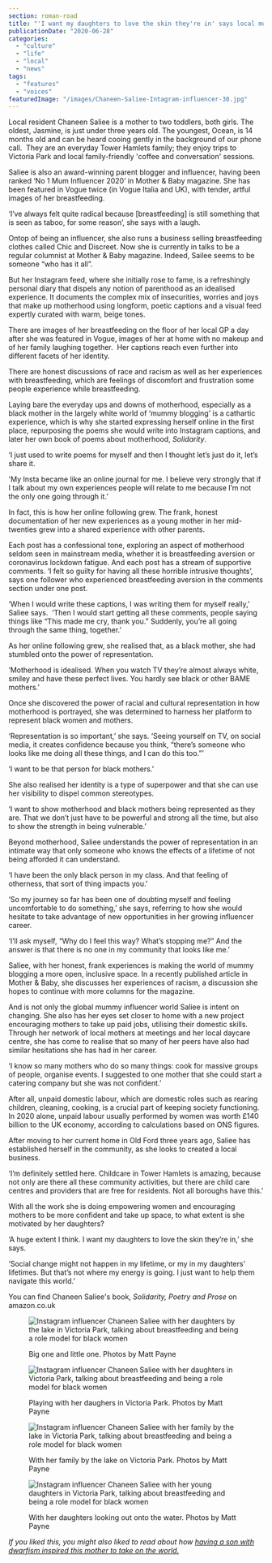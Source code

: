 ```yaml
---
section: roman-road
title: "'I want my daughters to love the skin they're in' says local mum influencer Chaneen Saliee"
publicationDate: "2020-06-28"
categories: 
  - "culture"
  - "life"
  - "local"
  - "news"
tags: 
  - "features"
  - "voices"
featuredImage: "/images/Chaneen-Saliee-Intagram-influencer-30.jpg"
---
```


Local resident Chaneen Saliee is a mother to two toddlers, both girls. The oldest, Jasmine, is just under three years old. The youngest, Ocean, is 14 months old and can be heard cooing gently in the background of our phone call.  They are an everyday Tower Hamlets family; they enjoy trips to Victoria Park and local family-friendly 'coffee and conversation' sessions.  

Saliee is also an award-winning parent blogger and influencer, having been ranked ‘No 1 Mum Influencer 2020’ in Mother & Baby magazine. She has been featured in Vogue twice (in Vogue Italia and UK), with tender, artful images of her breastfeeding.

‘I’ve always felt quite radical because \[breastfeeding\] is still something that is seen as taboo, for some reason’, she says with a laugh. 

Ontop of being an influencer, she also runs a business selling breastfeeding clothes called Chic and Discreet. Now she is currently in talks to be a regular columnist at Mother & Baby magazine. Indeed, Sailee seems to be someone “who has it all”. 

But her Instagram feed, where she initially rose to fame, is a refreshingly personal diary that dispels any notion of parenthood as an idealised experience. It documents the complex mix of insecurities, worries and joys that make up motherhood using longform, poetic captions and a visual feed expertly curated with warm, beige tones. 

There are images of her breastfeeding on the floor of her local GP a day after she was featured in Vogue, images of her at home with no makeup and of her family laughing together.  Her captions reach even further into different facets of her identity. 

There are honest discussions of race and racism as well as her experiences with breastfeeding, which are feelings of discomfort and frustration some people experience while breastfeeding. 

Laying bare the everyday ups and downs of motherhood, especially as a black mother in the largely white world of ‘mummy blogging’ is a cathartic experience, which is why she started expressing herself online in the first place, repurposing the poems she would write into Instagram captions, and later her own book of poems about motherhood, _Solidarity_.

‘I just used to write poems for myself and then I thought let’s just do it, let’s share it.

'My Insta became like an online journal for me. I believe very strongly that if I talk about my own experiences people will relate to me because I’m not the only one going through it.’

In fact, this is how her online following grew. The frank, honest documentation of her new experiences as a young mother in her mid-twenties grew into a shared experience with other parents.

Each post has a confessional tone, exploring an aspect of motherhood seldom seen in mainstream media, whether it is breastfeeding aversion or coronavirus lockdown fatigue. And each post has a stream of supportive comments. ‘I felt so guilty for having all these horrible intrusive thoughts’, says one follower who experienced breastfeeding aversion in the comments section under one post. 

‘When I would write these captions, I was writing them for myself really,’ Saliee says.  ‘Then I would start getting all these comments, people saying things like “This made me cry, thank you.” Suddenly, you’re all going through the same thing, together.’

As her online following grew, she realised that, as a black mother, she had stumbled onto the power of representation. 

‘Motherhood is idealised. When you watch TV they’re almost always white, smiley and have these perfect lives. You hardly see black or other BAME mothers.’

Once she discovered the power of racial and cultural representation in how motherhood is portrayed, she was determined to harness her platform to represent black women and mothers. 

‘Representation is so important,’ she says. ‘Seeing yourself on TV, on social media, it creates confidence because you think, “there’s someone who looks like me doing all these things, and I can do this too.”’ 

‘I want to be that person for black mothers.’ 

She also realised her identity is a type of superpower and that she can use her visibility to dispel common stereotypes.

‘I want to show motherhood and black mothers being represented as they are. That we don’t just have to be powerful and strong all the time, but also to show the strength in being vulnerable.’

Beyond motherhood, Saliee understands the power of representation in an intimate way that only someone who knows the effects of a lifetime of not being afforded it can understand.

‘I have been the only black person in my class. And that feeling of otherness, that sort of thing impacts you.' 

‘So my journey so far has been one of doubting myself and feeling uncomfortable to do something,’ she says, referring to how she would hesitate to take advantage of new opportunities in her growing influencer career.

‘I’ll ask myself, “Why do I feel this way? What’s stopping me?” And the answer is that there is no one in my community that looks like me.’ 

Saliee, with her honest, frank experiences is making the world of mummy blogging a more open, inclusive space. In a recently published article in Mother & Baby, she discusses her experiences of racism, a discussion she hopes to continue with more columns for the magazine.

And is not only the global mummy influencer world Saliee is intent on changing. She also has her eyes set closer to home with a new project encouraging mothers to take up paid jobs, utilising their domestic skills. Through her network of local mothers at meetings and her local daycare centre, she has come to realise that so many of her peers have also had similar hesitations she has had in her career. 

‘I know so many mothers who do so many things: cook for massive groups of people, organise events. I suggested to one mother that she could start a catering company but she was not confident.’

After all, unpaid domestic labour, which are domestic roles such as rearing children, cleaning, cooking, is a crucial part of keeping society functioning. In 2020 alone, unpaid labour usually performed by women was worth £140 billion to the UK economy, according to calculations based on ONS figures.

After moving to her current home in Old Ford three years ago, Saliee has established herself in the community, as she looks to created a local business.

‘I’m definitely settled here. Childcare in Tower Hamlets is amazing, because not only are there all these community activities, but there are child care centres and providers that are free for residents. Not all boroughs have this.’

With all the work she is doing empowering women and encouraging mothers to be more confident and take up space, to what extent is she motivated by her daughters?

‘A huge extent I think. I want my daughters to love the skin they’re in,’ she says.

‘Social change might not happen in my lifetime, or my in my daughters’ lifetimes. But that’s not where my energy is going. I just want to help them navigate this world.’

You can find Chaneen Saliee's book, _Solidarity, Poetry and Prose_ on amazon.co.uk

<figure>

![Instagram influencer Chaneen Saliee with her daughters by the lake in Victoria Park, talking about breastfeeding and being a role model for black women](/images/Chaneen-Saliee-Intagram-influencer-17-1024x683.jpg)

<figcaption>

Big one and little one. Photos by Matt Payne

</figcaption>

</figure>

<figure>

![Instagram influencer Chaneen Saliee with her daughters in Victoria Park, talking about breastfeeding and being a role model for black women](/images/Chaneen-Saliee-Intagram-influencer-40-1024x683.jpg)

<figcaption>

Playing with her daughers in Victoria Park. Photos by Matt Payne

</figcaption>

</figure>

<figure>

![Instagram influencer Chaneen Saliee with her family by the lake in Victoria Park, talking about breastfeeding and being a role model for black women](/images/Chaneen-Saliee-Intagram-influencer-13-1024x683.jpg)

<figcaption>

With her family by the lake on Victoria Park. Photos by Matt Payne

</figcaption>

</figure>

<figure>

![Instagram influencer Chaneen Saliee with her young daughters in Victoria Park, talking about breastfeeding and being a role model for black women](/images/Chaneen-Saliee-Intagram-influencer-8-1024x683.jpg)

<figcaption>

With her daughters looking out onto the water. Photos by Matt Payne

</figcaption>

</figure>

  
_If you liked this, you might also liked to read about how_ [_having a son with dwarfism inspired this mother to take on the world._](https://romanroadlondon.com/candace-reading-fighting-disability-rights/)
